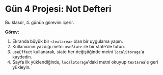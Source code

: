 # Gün 4 Projesi: Not Defteri

Bu klasör, 4. günün görevini içerir.

**Görev:**
1.  Ekranda büyük bir `<textarea>` olan bir uygulama yapın.
2.  Kullanıcının yazdığı metni `useState` ile bir state'de tutun.
3.  `useEffect` kullanarak, state her değiştiğinde metni `localStorage`'a kaydedin.
4.  Sayfa ilk yüklendiğinde, `localStorage`'daki metni okuyup `textarea`'e geri yükleyin.
